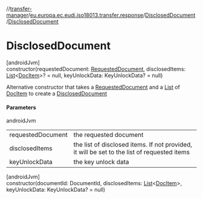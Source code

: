 //[transfer-manager](../../../index.md)/[eu.europa.ec.eudi.iso18013.transfer.response](../index.md)/[DisclosedDocument](index.md)/[DisclosedDocument](-disclosed-document.md)

# DisclosedDocument

[androidJvm]\
constructor(requestedDocument: [RequestedDocument](../-requested-document/index.md), disclosedItems: [List](https://kotlinlang.org/api/latest/jvm/stdlib/kotlin.collections/-list/index.html)&lt;[DocItem](../-doc-item/index.md)&gt;? = null, keyUnlockData: KeyUnlockData? = null)

Alternative constructor that takes a [RequestedDocument](../-requested-document/index.md) and a [List](https://kotlinlang.org/api/latest/jvm/stdlib/kotlin.collections/-list/index.html) of [DocItem](../-doc-item/index.md) to create a [DisclosedDocument](index.md)

#### Parameters

androidJvm

| | |
|---|---|
| requestedDocument | the requested document |
| disclosedItems | the list of disclosed items. If not provided, it will be set to the list of requested items |
| keyUnlockData | the key unlock data |

[androidJvm]\
constructor(documentId: DocumentId, disclosedItems: [List](https://kotlinlang.org/api/latest/jvm/stdlib/kotlin.collections/-list/index.html)&lt;[DocItem](../-doc-item/index.md)&gt;, keyUnlockData: KeyUnlockData? = null)
